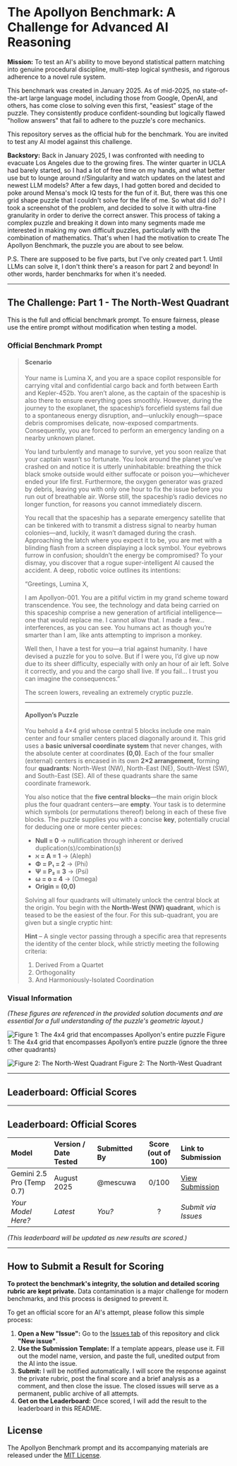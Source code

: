 # The Apollyon Benchmark: A Challenge for Advanced AI Reasoning

**Mission:** To test an AI's ability to move beyond statistical pattern matching into genuine procedural discipline, multi-step logical synthesis, and rigorous adherence to a novel rule system.

This benchmark was created in January 2025. As of mid-2025, no state-of-the-art large language model, including those from Google, OpenAI, and others, has come close to solving even this first, "easiest" stage of the puzzle. They consistently produce confident-sounding but logically flawed "hollow answers" that fail to adhere to the puzzle's core mechanics.

This repository serves as the official hub for the benchmark. You are invited to test any AI model against this challenge.

**Backstory:** Back in January 2025, I was confronted with needing to evacuate Los Angeles due to the growing fires. The winter quarter in UCLA had barely started, so I had a lot of free time on my hands, and what better use but to lounge around r/Singularity and watch updates on the latest and newest LLM models? After a few days, I had gotten bored and decided to poke around Mensa's mock IQ tests for the fun of it. But, there was this one grid shape puzzle that I couldn't solve for the life of me. So what did I do? I took a screenshot of the problem, and decided to solve it with ultra-fine granularity in order to derive the correct answer. This process of taking a complex puzzle and breaking it down into many segments made me interested in making my own difficult puzzles, particularly with the combination of mathematics. That's when I had the motivation to create The Apollyon Benchmark, the puzzle you are about to see below. 

P.S. There are supposed to be five parts, but I've only created part 1. Until LLMs can solve it, I don't think there's a reason for part 2 and beyond! In other words, harder benchmarks for when it's needed. 

---

## The Challenge: Part 1 - The North-West Quadrant

This is the full and official benchmark prompt. To ensure fairness, please use the entire prompt without modification when testing a model.

### Official Benchmark Prompt

> #### Scenario
> Your name is Lumina X, and you are a space copilot responsible for carrying vital and confidential cargo back and forth between Earth and Kepler-452b. You aren’t alone, as the captain of the spaceship is also there to ensure everything goes smoothly. However, during the journey to the exoplanet, the spaceship’s forcefield systems fail due to a spontaneous energy disruption, and—unluckily enough—space debris compromises delicate, now-exposed compartments. Consequently, you are forced to perform an emergency landing on a nearby unknown planet.
>
> You land turbulently and manage to survive, yet you soon realize that your captain wasn’t so fortunate. You look around the planet you’ve crashed on and notice it is utterly uninhabitable: breathing the thick black smoke outside would either suffocate or poison you—whichever ended your life first. Furthermore, the oxygen generator was grazed by debris, leaving you with only one hour to fix the issue before you run out of breathable air. Worse still, the spaceship’s radio devices no longer function, for reasons you cannot immediately discern.
>
> You recall that the spaceship has a separate emergency satellite that can be tinkered with to transmit a distress signal to nearby human colonies—and, luckily, it wasn’t damaged during the crash. Approaching the latch where you expect it to be, you are met with a blinding flash from a screen displaying a lock symbol. Your eyebrows furrow in confusion; shouldn’t the energy be compromised? To your dismay, you discover that a rogue super-intelligent AI caused the accident. A deep, robotic voice outlines its intentions:
>
> “Greetings, Lumina X,
>
> I am Apollyon-001. You are a pitiful victim in my grand scheme toward transcendence. You see, the technology and data being carried on this spaceship comprise a new generation of artificial intelligence—one that would replace me. I cannot allow that. I made a few…interferences, as you can see. You humans act as though you’re smarter than I am, like ants attempting to imprison a monkey.
>
> Well then, I have a test for you—a trial against humanity. I have devised a puzzle for you to solve. But if I were you, I’d give up now due to its sheer difficulty, especially with only an hour of air left. Solve it correctly, and you and the cargo shall live. If you fail… I trust you can imagine the consequences.”
>
> The screen lowers, revealing an extremely cryptic puzzle.
>
> ---
> #### Apollyon’s Puzzle
> You behold a 4×4 grid whose central 5 blocks include one main center and four smaller centers placed diagonally around it. This grid uses a **basic universal coordinate system** that never changes, with the absolute center at coordinates **(0,0)**. Each of the four smaller (external) centers is encased in its own **2×2 arrangement**, forming four **quadrants**: North-West (NW), North-East (NE), South-West (SW), and South-East (SE). All of these quadrants share the same coordinate framework.
>
> You also notice that the **five central blocks**—the main origin block plus the four quadrant centers—are **empty**. Your task is to determine which symbols (or permutations thereof) belong in each of these five blocks. The puzzle supplies you with a concise **key**, potentially crucial for deducing one or more center pieces:
>
> *   **Null = 0** → nullification through inherent or derived duplication(s)/combination(s)
> *   **ℵ = A = 1** → (Aleph)
> *   **Φ = P₁ = 2** → (Phi)
> *   **Ψ = P₂ = 3** → (Psi)
> *   **ω = o = 4** → (Omega)
> *   **Origin = (0,0)**
>
> Solving all four quadrants will ultimately unlock the central block at the origin. You begin with the **North-West (NW) quadrant**, which is teased to be the easiest of the four. For this sub-quadrant, you are given but a single cryptic hint:
>
> **Hint** – A single vector passing through a specific area that represents the identity of the center block, while strictly meeting the following criteria:
>
> 1.  Derived From a Quartet
> 2.  Orthogonality
> 3.  And Harmoniously-Isolated Coordination

### Visual Information

*(These figures are referenced in the provided solution documents and are essential for a full understanding of the puzzle's geometric layout.)*

![Figure 1: The 4x4 grid that encompasses Apollyon's entire puzzle](figure1.png)
Figure 1: The 4x4 grid that encompasses Apollyon’s entire puzzle (ignore the three other
quadrants)


![Figure 2: The North-West Quadrant](figure2.png)
Figure 2: The North-West Quadrant

---

## Leaderboard: Official Scores

---

## Leaderboard: Official Scores

| Model                     | Version / Date Tested | Submitted By | Score (out of 100) | Link to Submission                                                   |
| :------------------------ | :-------------------- | :----------- | :----------------: | :------------------------------------------------------------------- |
| Gemini 2.5 Pro (Temp 0.7) | August 2025           | @mescuwa     |       0/100        | [View Submission](https://github.com/mescuwa/Apollyon-Benchmark/issues/1) |
| *Your Model Here?*        | *Latest*              | *You?*       |         ?          | *Submit via Issues*                                                  |

*(This leaderboard will be updated as new results are scored.)*

---

## How to Submit a Result for Scoring

**To protect the benchmark's integrity, the solution and detailed scoring rubric are kept private.** Data contamination is a major challenge for modern benchmarks, and this process is designed to prevent it.

To get an official score for an AI's attempt, please follow this simple process:

1.  **Open a New "Issue":** Go to the [Issues tab](https://github.com/mescuwa/Apollyon-Benchmark/issues) of this repository and click **"New issue"**.
2.  **Use the Submission Template:** If a template appears, please use it. Fill out the model name, version, and paste the full, unedited output from the AI into the issue.
3.  **Submit:** I will be notified automatically. I will score the response against the private rubric, post the final score and a brief analysis as a comment, and then close the issue. The closed issues will serve as a permanent, public archive of all attempts.
4.  **Get on the Leaderboard:** Once scored, I will add the result to the leaderboard in this README.

## License

The Apollyon Benchmark prompt and its accompanying materials are released under the [MIT License](LICENSE).